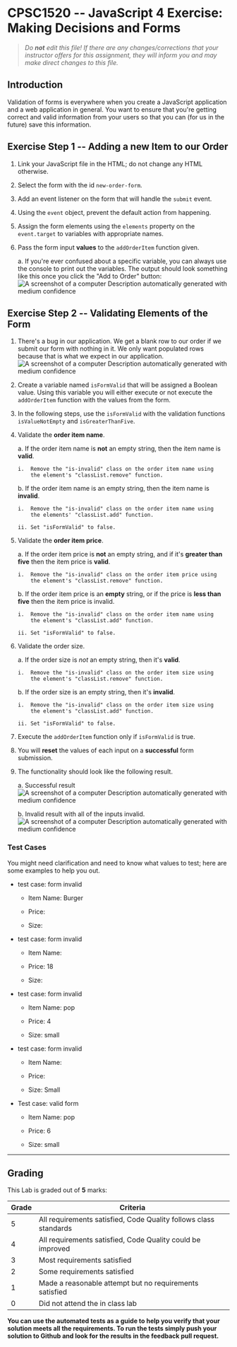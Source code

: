 # CPSC1520 -- JavaScript 4 Exercise: Making Decisions and Forms

> *Do **not** edit this file! If there are any changes/corrections that your instructor offers for this assignment, they will inform you and may make direct changes to this file.*

## Introduction

Validation of forms is everywhere when you create a JavaScript
application and a web application in general. You want to ensure that
you're getting correct and valid information from your users so that you
can (for us in the future) save this information.

## Exercise Step 1 -- Adding a new Item to our Order

1.  Link your JavaScript file in the HTML; do not change any HTML
    otherwise.

2.  Select the form with the id `new-order-form`.

3.  Add an event listener on the form that will handle the `submit`
    event.

4.  Using the `event` object, prevent the default action from happening.

5.  Assign the form elements using the `elements` property on the
    `event.target` to variables with appropriate names.

6.  Pass the form input **values** to the `addOrderItem` function given.

    a.  If you're ever confused about a specific variable, you can
        always use the console to print out the variables. The output
        should look something like this once you click the "Add to
        Order" button:\
        ![A screenshot of a computer Description automatically generated
        with medium
        confidence](media/image1.png)

## Exercise Step 2 -- Validating Elements of the Form

1.  There's a bug in our application. We get a blank row to our order if
    we submit our form with nothing in it. We only want populated rows
    because that is what we expect in our application.![A screenshot of
    a computer Description automatically generated with medium
    confidence](media/image2.png)

2.  Create a variable named `isFormValid` that will be assigned a
    Boolean value. Using this variable you will either execute or not execute
    the `addOrderItem` function with the values from the form.

3.  In the following steps, use the `isFormValid` with the validation
    functions `isValueNotEmpty` and `isGreaterThanFive`.

4.  Validate the **order item name**.

    a.  If the order item name is **not** an empty string, then the item
        name is **valid**. 
        
        i.  Remove the "is-invalid" class on the order item name using
            the element's "classList.remove" function.

    b.  If the order item name is an empty string, then the item name is
        **invalid**.

        i.  Remove the "is-invalid" class on the order item name using
            the elements' "classList.add" function.

        ii. Set "isFormValid" to false.

5.  Validate the **order item price**.

    a.  If the order item price is **not** an empty string, and if it's
        **greater than five** then the item price is **valid**.

        i.  Remove the "is-invalid" class on the order item price using
            the element's "classList.remove" function.

    b.  If the order item price is an **empty** string, or if the price is
        **less than five** then the item price is invalid.

        i.  Remove the "is-invalid" class on the order item name using
            the element's "classList.add" function.

        ii. Set "isFormValid" to false.

6.  Validate the order size.

    a.  If the order size is *not* an empty string, then it's **valid**.

        i.  Remove the "is-invalid" class on the order item size using
            the element's "classList.remove" function.

    b.  If the order size is an empty string, then it's **invalid**.

        i.  Remove the "is-invalid" class on the order item size using
            the element's "classList.add" function.

        ii. Set "isFormValid" to false.

7.  Execute the `addOrderItem` function only if `isFormValid` is true.

8.  You will **reset** the values of each input on a **successful** form
    submission.

9.  The functionality should look like the following result.

    a.  Successful result\
        ![A screenshot of a computer Description automatically generated
        with medium
        confidence](media/image3.png)

    b.  Invalid result with all of the inputs invalid.\
        ![A screenshot of a computer Description automatically generated
        with medium
        confidence](media/image4.png)

### Test Cases

You might need clarification and need to know what values to test; here are some examples to help you out.

-   test case: form invalid

    -   Item Name: Burger

    -   Price:

    -   Size:

-   test case: form invalid

    -   Item Name:

    -   Price: 18

    -   Size:

-   test case: form invalid

    -   Item Name: pop

    -   Price: 4

    -   Size: small

-   test case: form invalid

    -   Item Name:

    -   Price:

    -   Size: Small

-   Test case: valid form

    -   Item Name: pop

    -   Price: 6

    -   Size: small

----

## Grading

This Lab is graded out of **5** marks:

| Grade  |  Criteria |
|---|---|
|  5 |  All requirements satisfied, Code Quality follows class standards  |
|  4 | All requirements satisfied, Code Quality could be improved  |
|  3 |  Most requirements satisfied |
|  2 |  Some requirements satisfied  |
|  1 |  Made a reasonable attempt but no requirements satisfied  |
|  0 | Did not attend the in class lab |

**You can use the automated tests as a guide to help you verify that your solution meets all the requirements. To run the tests simply push your solution to Github and look for the results in the feedback pull request.**
